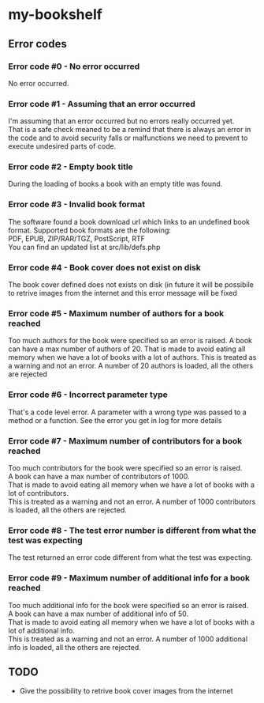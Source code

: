 # my-bookshelf

## Error codes
### Error code #0 - No error occurred
No error occurred.

### Error code #1 - Assuming that an error occurred
I'm assuming that an error occurred but no errors really occurred yet.  
That is a safe check meaned to be a remind that there is always an error in the code and to avoid security falls or malfunctions we need to prevent to execute undesired parts of code.

### Error code #2 - Empty book title
During the loading of books a book with an empty title was found.

### Error code #3 - Invalid book format
The software found a book download url which links to an undefined book format. Supported book formats are the following:  
PDF, EPUB, ZIP/RAR/TGZ, PostScript, RTF  
You can find an updated list at src/lib/defs.php

### Error code #4 - Book cover does not exist on disk
The book cover defined does not exists on disk (in future it will be possibile to retrive images from the internet and this error message will be fixed


### Error code #5 - Maximum number of authors for a book reached
Too much authors for the book were specified so an error is raised. A book can have a max number of authors of 20. That is made to avoid eating all memory when we have a lot of books with a lot of authors. This is treated as a warning and not an error. A number of 20 authors is loaded, all the others are rejected

### Error code #6 - Incorrect parameter type
That's a code level error. A parameter with a wrong type was passed to a method or a function. See the error you get in log for more details

### Error code #7 - Maximum number of contributors for a book reached
Too much contributors for the book were specified so an error is raised.  
A book can have a max number of contributors of 1000.  
That is made to avoid eating all memory when we have a lot of books with a lot of contributors.  
This is treated as a warning and not an error. A number of 1000 contributors is loaded, all the others are rejected.

### Error code #8 - The test error number is different from what the test was expecting
The test returned an error code different from what the test was expecting.

### Error code #9 - Maximum number of additional info for a book reached
Too much additional info for the book were specified so an error is raised.  
A book can have a max number of additional info of 50.  
That is made to avoid eating all memory when we have a lot of books with a lot of additional info.  
This is treated as a warning and not an error. A number of 1000 additional info is loaded, all the others are rejected.

## TODO
- Give the possibility to retrive book cover images from the internet